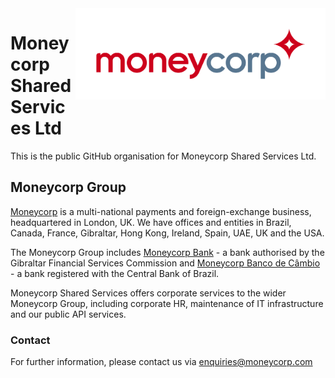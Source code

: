 <img src="../assets/moneycorp_logo.png" alt="Moneycorp logo" width="400" align="right">

# Moneycorp Shared Services Ltd

This is the public GitHub organisation for Moneycorp Shared Services Ltd.

## Moneycorp Group
[Moneycorp](https://www.moneycorp.com) is a multi-national payments and foreign-exchange business, headquartered in London, UK.  We have offices and entities in Brazil, Canada, France, Gibraltar, Hong Kong, Ireland, Spain, UAE, UK and the USA.

The Moneycorp Group includes [Moneycorp Bank](https://www.moneycorpbank.com/) - a bank authorised by the Gibraltar Financial Services Commission and [Moneycorp Banco de Câmbio](https://www.bancomoneycorp.com.br) - a bank registered with the Central Bank of Brazil.

Moneycorp Shared Services offers corporate services to the wider Moneycorp Group, including corporate HR, maintenance of IT infrastructure and our public API services.

### Contact
For further information, please contact us via enquiries@moneycorp.com